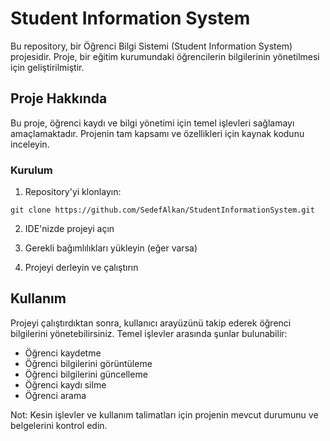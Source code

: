 # Student Information System

Bu repository, bir Öğrenci Bilgi Sistemi (Student Information System) projesidir. Proje, bir eğitim kurumundaki öğrencilerin bilgilerinin yönetilmesi için geliştirilmiştir.

## Proje Hakkında

Bu proje, öğrenci kaydı ve bilgi yönetimi için temel işlevleri sağlamayı amaçlamaktadır. Projenin tam kapsamı ve özellikleri için kaynak kodunu inceleyin.

### Kurulum

1. Repository'yi klonlayın:
```
git clone https://github.com/SedefAlkan/StudentInformationSystem.git
```

2. IDE'nizde projeyi açın

3. Gerekli bağımlılıkları yükleyin (eğer varsa)

4. Projeyi derleyin ve çalıştırın

## Kullanım

Projeyi çalıştırdıktan sonra, kullanıcı arayüzünü takip ederek öğrenci bilgilerini yönetebilirsiniz. Temel işlevler arasında şunlar bulunabilir:

* Öğrenci kaydetme
* Öğrenci bilgilerini görüntüleme
* Öğrenci bilgilerini güncelleme
* Öğrenci kaydı silme
* Öğrenci arama

Not: Kesin işlevler ve kullanım talimatları için projenin mevcut durumunu ve belgelerini kontrol edin.


